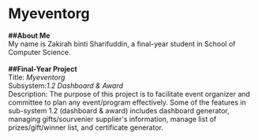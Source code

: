 # Myeventorg <br>
__##About Me__ <br>
My name is Zakirah binti Sharifuddin, a final-year student in School of Computer Science.<br><br>
__##Final-Year Project__ <br>
Title: *Myeventorg*<br>
Subsystem:*1.2 Dashboard & Award*<br>
Description: The purpose of this project is to facilitate event organizer and committee to plan any event/program effectively. Some of the features in sub-system 1.2 (dashboard & award) includes dashboard generator, managing gifts/sourvenier supplier's information, manage list of prizes/gift/winner list, and certificate generator.
